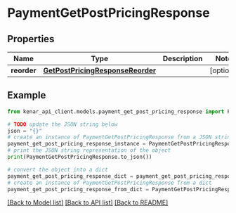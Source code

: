 # PaymentGetPostPricingResponse


## Properties

Name | Type | Description | Notes
------------ | ------------- | ------------- | -------------
**reorder** | [**GetPostPricingResponseReorder**](GetPostPricingResponseReorder.md) |  | [optional] 

## Example

```python
from kenar_api_client.models.payment_get_post_pricing_response import PaymentGetPostPricingResponse

# TODO update the JSON string below
json = "{}"
# create an instance of PaymentGetPostPricingResponse from a JSON string
payment_get_post_pricing_response_instance = PaymentGetPostPricingResponse.from_json(json)
# print the JSON string representation of the object
print(PaymentGetPostPricingResponse.to_json())

# convert the object into a dict
payment_get_post_pricing_response_dict = payment_get_post_pricing_response_instance.to_dict()
# create an instance of PaymentGetPostPricingResponse from a dict
payment_get_post_pricing_response_from_dict = PaymentGetPostPricingResponse.from_dict(payment_get_post_pricing_response_dict)
```
[[Back to Model list]](../README.md#documentation-for-models) [[Back to API list]](../README.md#documentation-for-api-endpoints) [[Back to README]](../README.md)


